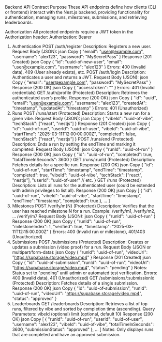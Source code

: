 Backend API Contract
Purpose
These API endpoints define how clients (CLI or frontend) interact with the Nest.js backend, providing functionality for authentication, managing runs, milestones, submissions, and retrieving leaderboards.

Authorization
All protected endpoints require a JWT token in the Authorization header:
Authorization: Bearer <token>

1. Authentication
POST /auth/register
Description: Registers a new user.
Request
Body (JSON):
json
Copy
{
  "email": "user@example.com",
  "username": "alex123",
  "password": "MySecretPass"
}
Response (201 Created)
json
Copy
{
  "id": "uuid-of-new-user",
  "email": "user@example.com",
  "username": "alex123"
}
Errors: 400 (Invalid data), 409 (User already exists), etc.
POST /auth/login
Description: Authenticates a user and returns a JWT.
Request
Body (JSON):
json
Copy
{
  "email": "user@example.com",
  "password": "MySecretPass"
}
Response (200 OK)
json
Copy
{
  "accessToken": "<jwt-token>"
}
Errors: 401 (Invalid credentials)
GET /auth/profile (Protected)
Description: Retrieves the authenticated user’s profile.
Response (200 OK)
json
Copy
{
  "id": "uuid",
  "email": "user@example.com",
  "username": "alex123",
  "createdAt": "timestamp",
  "updatedAt": "timestamp"
}
Errors: 401 (Unauthorized)
2. Runs
POST /runs/start (Protected)
Description: Starts a new run for a given vibe.
Request
Body (JSON):
json
Copy
{
  "vibeId": "uuid-of-vibe",
  "techStack": ["react", "nestjs"]
}
Response (201 Created)
json
Copy
{
  "id": "uuid-of-run",
  "userId": "uuid-of-user",
  "vibeId": "uuid-of-vibe",
  "startTime": "2025-03-11T12:00:00.000Z",
  "completed": false,
  "techStack": ["react", "nestjs"]
}
POST /runs/end (Protected)
Description: Ends a run by setting the endTime and marking it completed.
Request
Body (JSON):
json
Copy
{
  "runId": "uuid-of-run"
}
Response (200 OK)
json
Copy
{
  "id": "uuid-of-run",
  "completed": true,
  "totalTimeInSeconds": 3600
}
GET /runs/:runId (Protected)
Description: Fetches details for a specific run.
Response (200 OK)
json
Copy
{
  "id": "uuid-of-run",
  "startTime": "timestamp",
  "endTime": "timestamp",
  "completed": true,
  "vibeId": "uuid-of-vibe",
  "techStack": ["react", "nestjs"],
  "userId": "uuid-of-user"
  // etc.
}
GET /runs (Protected)
Description: Lists all runs for the authenticated user (could be extended with admin privileges to list all).
Response (200 OK)
json
Copy
[
  {
    "id": "uuid-of-run",
    "vibeId": "uuid-of-vibe",
    "startTime": "timestamp",
    "endTime": "timestamp",
    "completed": true
  },
  ...
]
3. Milestones
POST /verify/m{N} (Protected)
Description: Verifies that the user has reached milestone N for a run.
Example: /verify/m1, /verify/m2, … /verify/m7
Request
Body (JSON):
json
Copy
{
  "runId": "uuid-of-run"
}
Response (200 OK)
json
Copy
{
  "runId": "uuid-of-run",
  "milestoneIndex": 1,
  "verified": true,
  "timestamp": "2025-03-11T12:15:00.000Z"
}
Errors: 400 (Invalid run or milestone), 401/403 (Unauthorized)
4. Submissions
POST /submissions (Protected)
Description: Creates or updates a submission (video proof) for a run.
Request
Body (JSON or multipart/form-data):
json
Copy
{
  "runId": "uuid-of-run",
  "videoUrl": "https://supabase.storage/video.mp4"
}
Response (201 Created)
json
Copy
{
  "id": "uuid-of-submission",
  "runId": "uuid-of-run",
  "videoUrl": "https://supabase.storage/video.mp4",
  "status": "pending"
}
Notes: Status set to "pending" until admin or automated test verification.
Errors: 400 (Invalid data), 401 (Unauthorized)
GET /submissions/:submissionId (Protected)
Description: Fetches details of a single submission.
Response (200 OK)
json
Copy
{
  "id": "uuid-of-submission",
  "runId": "uuid-of-run",
  "videoUrl": "https://supabase.storage/video.mp4",
  "status": "approved"
}
5. Leaderboards
GET /leaderboards
Description: Retrieves a list of top runs, filtered by vibe and sorted by completion time (ascending).
Query Parameters:
vibeId (optional)
limit (optional, default 10)
Response (200 OK)
json
Copy
[
  {
    "runId": "uuid-of-run",
    "userId": "uuid-of-user",
    "username": "alex123",
    "vibeId": "uuid-of-vibe",
    "totalTimeInSeconds": 3600,
    "submissionStatus": "approved"
  },
  ...
]
Notes: Only displays runs that are completed and have an approved submission.